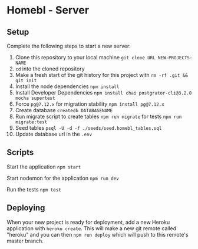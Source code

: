 # Homebl - Server

## Setup

Complete the following steps to start a new server:

1. Clone this repository to your local machine `git clone URL NEW-PROJECTS-NAME`
2. `cd` into the cloned repository
3. Make a fresh start of the git history for this project with `rm -rf .git && git init`
4. Install the node dependencies `npm install`
5. Install Developer Dependencies `npm install chai postgrator-cli@3.2.0 mocha supertest`
6. Force `pg@7.12.x` for migration stability `npm install pg@7.12.x`
7. Create database `createdb DATABASENAME`
8. Run migrate script to create tables `npm run migrate` for tests `npm run migrate:test`
9. Seed tables `psql -U -d -f ./seeds/seed.homebl_tables.sql`
10. Update database url in the `.env`

## Scripts

Start the application `npm start`

Start nodemon for the application `npm run dev`

Run the tests `npm test`

## Deploying

When your new project is ready for deployment, add a new Heroku application with `heroku create`. This will make a new git remote called "heroku" and you can then `npm run deploy` which will push to this remote's master branch.
